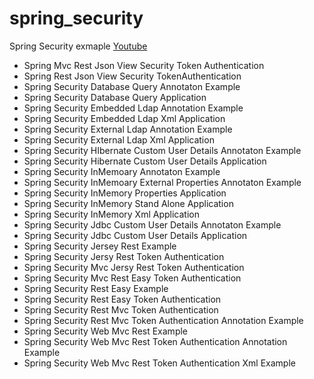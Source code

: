 # spring_security
Spring Security exmaple 
[Youtube](https://www.youtube.com/playlist?list=PLBH_SvM38ibE2kgtIAbwEAePOIfVZWo4A)
- Spring Mvc Rest Json View Security Token Authentication	
- Spring Rest Json View Security TokenAuthentication	
- Spring Security Database Query Annotaton Example	
- Spring Security Database Query Application
- Spring Security Embedded Ldap Annotation Example
- Spring Security Embedded Ldap Xml Application	
- Spring Security External Ldap Annotation Example	
- Spring Security External Ldap Xml Application	
- Spring Security HIbernate Custom User Details Annotaton Example	
- Spring Security Hibernate Custom User Details Application
- Spring Security InMemoary Annotaton Example	
- Spring Security InMemoary External Properties Annotaton Example	
- Spring Security InMemory Properties Application	
- Spring Security InMemory Stand Alone Application	
- Spring Security InMemory Xml Application	
- Spring Security Jdbc Custom User Details Annotaton Example
- Spring Security Jdbc Custom User Details Application	
- Spring Security Jersey Rest Example
- Spring Security Jersy Rest Token Authentication	
- Spring Security Mvc Jersy Rest Token Authentication
- Spring Security Mvc Rest Easy Token Authentication
- Spring Security Rest Easy Example
- Spring Security Rest Easy Token Authentication	
- Spring Security Rest Mvc Token Authentication	
- Spring Security Rest Mvc Token Authentication Annotation Example	
- Spring Security Web Mvc Rest Example	
- Spring Security Web Mvc Rest Token Authentication Annotation Example	
- Spring Security Web Mvc Rest Token Authentication Xml Example	
